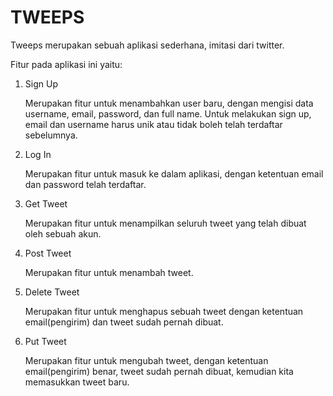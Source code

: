 # TWEEPS

Tweeps merupakan sebuah aplikasi sederhana, imitasi dari twitter.

Fitur pada aplikasi ini yaitu:

1. Sign Up

    Merupakan fitur untuk menambahkan user baru, dengan mengisi data username, email, password, dan full name. Untuk melakukan sign up, email dan username harus unik atau tidak boleh telah terdaftar sebelumnya.

2. Log In

    Merupakan fitur untuk masuk ke dalam aplikasi, dengan ketentuan email dan password telah terdaftar.

3. Get Tweet

    Merupakan fitur untuk menampilkan seluruh tweet yang telah dibuat oleh sebuah akun.

4. Post Tweet

    Merupakan fitur untuk menambah tweet.

5. Delete Tweet

    Merupakan fitur untuk menghapus sebuah tweet dengan ketentuan email(pengirim) dan tweet sudah pernah dibuat.

6. Put Tweet

    Merupakan fitur untuk mengubah tweet, dengan ketentuan email(pengirim) benar, tweet sudah pernah dibuat, kemudian kita memasukkan tweet baru.
